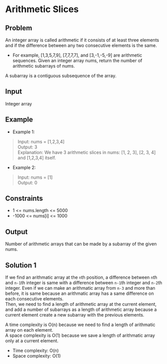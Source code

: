 # Arithmetic Slices

## Problem

An integer array is called arithmetic if it consists of at least three elements and if the difference between any two consecutive elements is the same.

- For example, [1,3,5,7,9], [7,7,7,7], and [3,-1,-5,-9] are arithmetic sequences.
Given an integer array nums, return the number of arithmetic subarrays of nums.

A subarray is a contiguous subsequence of the array.

## Input

Integer array

## Example

- Example 1:

>Input: nums = [1,2,3,4]  
Output: 3  
Explanation: We have 3 arithmetic slices in nums: [1, 2, 3], [2, 3, 4] and [1,2,3,4] itself.

- Example 2:

>Input: nums = [1]  
Output: 0

## Constraints

- 1 <= nums.length <= 5000
- -1000 <= nums[i] <= 1000

## Output

Number of arithmetic arrays that can be made by a subarray of the given nums.

## Solution 1

If we find an arithmatic array at the `n`th position, a difference between `n`th and `n-1`th integer is same with a difference between `n-1`th integer and `n-2`th integer. Even if we can make an arithmatic array from `n-3` and more than before, it is same because an arithmatic array has a same difference on each consecutive elements.  
Then, we need to find a length of arithmetic array at the current element, and add a number of subarrays as a length of arithmetic array because a current element create a new subarray with the previous elements.

A time complexity is O(n) because we need to find a length of arithmatic array on each element.  
A space complexity is O(1) because we save a length of arithmatic array only at a current element.

- Time complexity: O(n)
- Space complexity: O(1)
